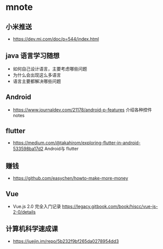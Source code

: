 # mnote
## 小米推送
- https://dev.mi.com/doc/p=544/index.html

## java 语言学习随想
- 如何自己设计语言，主要考虑哪些问题
- 为什么会出现这么多语言
- 语言主要都解决哪些问题
## Android
 - https://www.journaldev.com/21178/android-p-features 介绍各种控件
notes
## flutter 
- https://medium.com/@takahirom/exploring-flutter-in-android-533598ba17d2  Android与 flutter
## 赚钱
- https://github.com/easychen/howto-make-more-money


## Vue
- Vue.js 2.0 完全入门记录 https://legacy.gitbook.com/book/hiscc/vue-js-2-0/details

## 计算机科学速成课
- https://juejin.im/repo/5b232f9bf265da0278954dd3
